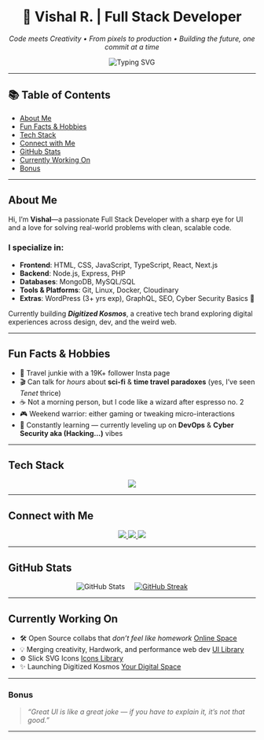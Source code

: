 <!-- GitHub Profile README for Vishal aka Boss -->

<h1 align="center">🚀 Vishal R. | Full Stack Developer</h1>
<p align="center">
  <i>Code meets Creativity • From pixels to production • Building the future, one commit at a time</i>
</p>

<p align="center">
  <img src="https://readme-typing-svg.demolab.com/?font=Fira+Code&pause=1000&color=00F5A0&width=435&lines=Hi%2C+I%E2%80%99m+Vishal+%F0%9F%91%8B;Full+Stack+Dev+%7C+Creative+Thinker;React+%2B+Next.js+%2B+Node.js+%2B+Mongo+%3D+My+Stack;Let's+Build+Cool+Sh*t!" alt="Typing SVG" />
</p>

---
## 📚 Table of Contents

- [About Me](#about-me)
- [Fun Facts & Hobbies](#fun-facts--hobbies)
- [Tech Stack](#tech-stack)
- [Connect with Me](#connect-with-me)
- [GitHub Stats](#github-stats)
- [Currently Working On](#currently-working-on)
- [Bonus](#bonus)

---

## About Me

Hi, I’m **Vishal**—a passionate Full Stack Developer with a sharp eye for UI and a love for solving real-world problems with clean, scalable code.

### I specialize in:
- **Frontend**: HTML, CSS, JavaScript, TypeScript, React, Next.js  
- **Backend**: Node.js, Express, PHP  
- **Databases**: MongoDB, MySQL/SQL  
- **Tools & Platforms**: Git, Linux, Docker, Cloudinary  
- **Extras**: WordPress (3+ yrs exp), GraphQL, SEO, Cyber Security Basics 🔐

Currently building ***Digitized Kosmos***, a creative tech brand exploring digital experiences across design, dev, and the weird web.

---

## Fun Facts & Hobbies
- 🧳 Travel junkie with a 19K+ follower Insta page  
- 🎬 Can talk for *hours* about **sci-fi** & **time travel paradoxes** (yes, I’ve seen *Tenet* thrice)  
- ☕ Not a morning person, but I code like a wizard after espresso no. 2  
- 🎮 Weekend warrior: either gaming or tweaking micro-interactions  
- 🧠 Constantly learning — currently leveling up on **DevOps** & **Cyber Security aka (Hacking...)** vibes  

---

## Tech Stack

<div align="center">
  <img src="https://skillicons.dev/icons?i=html,css,js,ts,react,nextjs,nodejs,express,mongodb,mysql,php,git,linux" />
</div>

---

## Connect with Me

<p align="center">
  <a href="https://www.linkedin.com/in/vishal-ravanank/" target="_blank">
    <img src="https://img.shields.io/badge/-LinkedIn-blue?style=flat-square&logo=linkedin" />
  </a>
  <a href="https://www.instagram.com/holatravellers" target="_blank">
    <img src="https://img.shields.io/badge/-Travel%20Insta-E4405F?style=flat-square&logo=instagram&logoColor=white" />
  </a>
  <a href="mailto:vishal.ravanank@gmail.com" target="_blank">
    <img src="https://img.shields.io/badge/-Email-red?style=flat-square&logo=gmail&logoColor=white" />
  </a>
</p>

---

## GitHub Stats

<p align="center">
  <img src="https://github-readme-stats.vercel.app/api?username=FL45h-09&show_icons=true&theme=tokyonight&cache_seconds=86400" alt="GitHub Stats" />
  &nbsp;&nbsp;&nbsp;
 <a href="https://streak-stats.demolab.com/demo/preview.php?user=FL45h-09&theme=tokyonight&cache_seconds=86400"><img src="https://github-readme-streak-stats.herokuapp.com?user=your-github-username&theme=tokyonight&hide_border=false" alt="GitHub Streak" /></a>
</p>

---

## Currently Working On
- 🛠️ Open Source collabs that *don’t feel like homework* [Online Space](https://github.com/FL45h-09/online-space)
- 💡 Merging creativity, Hardwork, and performance web dev [UI Library](https://github.com/FL45h-09/react-next-components)
- ⚙️ Slick SVG Icons [Icons Library](https://github.com/FL45h-09/slick-svg-icons)
- ✨ Launching Digitized Kosmos [Your Digital Space](https://digitizedkosmos.com)  

---

### Bonus

> *“Great UI is like a great joke — if you have to explain it, it’s not that good.”*

---
